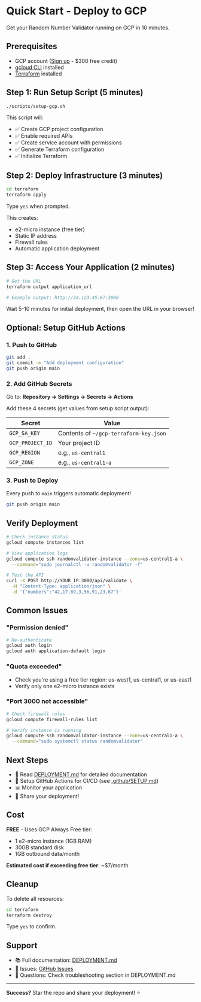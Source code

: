 # Quick Start - Deploy to GCP

Get your Random Number Validator running on GCP in 10 minutes.

## Prerequisites

- GCP account ([Sign up](https://cloud.google.com) - $300 free credit)
- [gcloud CLI](https://cloud.google.com/sdk/docs/install) installed
- [Terraform](https://www.terraform.io/downloads) installed

## Step 1: Run Setup Script (5 minutes)

```bash
./scripts/setup-gcp.sh
```

This script will:
- ✅ Create GCP project configuration
- ✅ Enable required APIs
- ✅ Create service account with permissions
- ✅ Generate Terraform configuration
- ✅ Initialize Terraform

## Step 2: Deploy Infrastructure (3 minutes)

```bash
cd terraform
terraform apply
```

Type `yes` when prompted.

This creates:
- e2-micro instance (free tier)
- Static IP address
- Firewall rules
- Automatic application deployment

## Step 3: Access Your Application (2 minutes)

```bash
# Get the URL
terraform output application_url

# Example output: http://34.123.45.67:3000
```

Wait 5-10 minutes for initial deployment, then open the URL in your browser!

## Optional: Setup GitHub Actions

### 1. Push to GitHub

```bash
git add .
git commit -m "Add deployment configuration"
git push origin main
```

### 2. Add GitHub Secrets

Go to: **Repository → Settings → Secrets → Actions**

Add these 4 secrets (get values from setup script output):

| Secret | Value |
|--------|-------|
| `GCP_SA_KEY` | Contents of `~/gcp-terraform-key.json` |
| `GCP_PROJECT_ID` | Your project ID |
| `GCP_REGION` | e.g., `us-central1` |
| `GCP_ZONE` | e.g., `us-central1-a` |

### 3. Push to Deploy

Every push to `main` triggers automatic deployment!

```bash
git push origin main
```

## Verify Deployment

```bash
# Check instance status
gcloud compute instances list

# View application logs
gcloud compute ssh randomvalidator-instance --zone=us-central1-a \
  --command="sudo journalctl -u randomvalidator -f"

# Test the API
curl -X POST http://YOUR_IP:3000/api/validate \
  -H "Content-Type: application/json" \
  -d '{"numbers":"42,17,89,3,56,91,23,67"}'
```

## Common Issues

### "Permission denied"
```bash
# Re-authenticate
gcloud auth login
gcloud auth application-default login
```

### "Quota exceeded"
- Check you're using a free tier region: us-west1, us-central1, or us-east1
- Verify only one e2-micro instance exists

### "Port 3000 not accessible"
```bash
# Check firewall rules
gcloud compute firewall-rules list

# Verify instance is running
gcloud compute ssh randomvalidator-instance --zone=us-central1-a \
  --command="sudo systemctl status randomvalidator"
```

## Next Steps

- 📖 Read [DEPLOYMENT.md](DEPLOYMENT.md) for detailed documentation
- 🔧 Setup GitHub Actions for CI/CD (see [.github/SETUP.md](.github/SETUP.md))
- 📊 Monitor your application
- 🎉 Share your deployment!

## Cost

**FREE** - Uses GCP Always Free tier:
- 1 e2-micro instance (1GB RAM)
- 30GB standard disk
- 1GB outbound data/month

**Estimated cost if exceeding free tier**: ~$7/month

## Cleanup

To delete all resources:

```bash
cd terraform
terraform destroy
```

Type `yes` to confirm.

## Support

- 📚 Full documentation: [DEPLOYMENT.md](DEPLOYMENT.md)
- 🐛 Issues: [GitHub Issues](https://github.com/yourusername/randomnumbervalidator/issues)
- 💬 Questions: Check troubleshooting section in DEPLOYMENT.md

---

**Success?** Star the repo and share your deployment! ⭐
